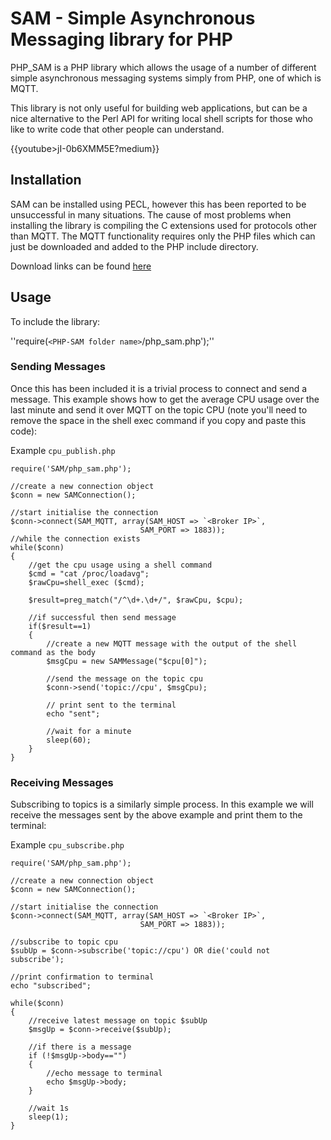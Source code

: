 # SAM - Simple Asynchronous Messaging library for PHP

PHP_SAM is a PHP library which allows the usage of a number of different simple asynchronous messaging systems simply from PHP, one of which is MQTT.

This library is not only useful for building web applications, but can be a nice alternative to the Perl API for writing local shell scripts for those who like to write code that other people can understand.

{{youtube>jI-0b6XMM5E?medium}}
## Installation

SAM can be installed using PECL, however this has been reported to be unsuccessful in many situations. The cause of most problems when installing the library is compiling the C extensions used for protocols other than MQTT. The MQTT functionality requires only the PHP files which can just be downloaded and added to the PHP include directory.

Download links can be found [here](http://project-sam.awardspace.com/downloads.htm)

## Usage

To include the library:

''require(`<PHP-SAM folder name>`/php_sam.php');''

### Sending Messages

Once this has been included it is a trivial process to connect and send a message. This example shows how to get the average CPU usage over the last minute and send it over MQTT on the topic CPU (note you'll need to remove the space in the shell exec command if you copy and paste this code):

Example `cpu_publish.php`

    require('SAM/php_sam.php');

    //create a new connection object
    $conn = new SAMConnection();

    //start initialise the connection
    $conn->connect(SAM_MQTT, array(SAM_HOST => `<Broker IP>`,
                                 SAM_PORT => 1883));
    //while the connection exists
    while($conn)
    {
        //get the cpu usage using a shell command
        $cmd = "cat /proc/loadavg";
        $rawCpu=shell_exec ($cmd);

        $result=preg_match("/^\d+.\d+/", $rawCpu, $cpu);

        //if successful then send message
        if($result==1)
        {
            //create a new MQTT message with the output of the shell command as the body
            $msgCpu = new SAMMessage("$cpu[0]");

            //send the message on the topic cpu
            $conn->send('topic://cpu', $msgCpu);

            // print sent to the terminal
            echo "sent";

            //wait for a minute
            sleep(60);
        }
    }

### Receiving Messages

Subscribing to topics is a similarly simple process. In this example we will receive the messages sent by the above example and print them to the terminal:

Example `cpu_subscribe.php`

    require('SAM/php_sam.php');

    //create a new connection object
    $conn = new SAMConnection();

    //start initialise the connection
    $conn->connect(SAM_MQTT, array(SAM_HOST => `<Broker IP>`,
                                 SAM_PORT => 1883));

    //subscribe to topic cpu
    $subUp = $conn->subscribe('topic://cpu') OR die('could not subscribe');

    //print confirmation to terminal
    echo "subscribed";

    while($conn)
    {
        //receive latest message on topic $subUp
        $msgUp = $conn->receive($subUp);
        
        //if there is a message
        if (!$msgUp->body=="")
        {
            //echo message to terminal
            echo $msgUp->body;
        }

        //wait 1s
        sleep(1);
    }
